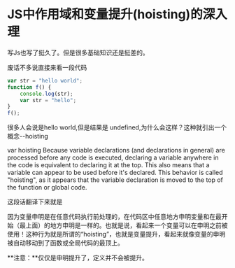 # JS中作用域和变量提升(hoisting)的深入理

写Js也写了挺久了。但是很多基础知识还是挺差的。

废话不多说直接来看一段代码

```js
var str = "hello world";
function f() {
    console.log(str);
    var str = "hello";
}
f();
```

很多人会说是hello world,但是结果是 undefined,为什么会这样？这种就引出一个概念--hoisting

var hoisting
    Because variable declarations (and declarations in general) are processed before any code is executed, declaring a variable anywhere in the code is equivalent to declaring it at the top. This also means that a variable can appear to be used before it's declared. This behavior is called "hoisting", as it appears that the variable declaration is moved to the top of the function or global code.

这段话翻译下来就是

因为变量申明是在任意代码执行前处理的，在代码区中任意地方申明变量和在最开始（最上面）的地方申明是一样的。也就是说，看起来一个变量可以在申明之前被使用！这种行为就是所谓的“hoisting”，也就是变量提升，看起来就像变量的申明被自动移动到了函数或全局代码的最顶上。

**注意：**仅仅是申明提升了，定义并不会被提升。

 